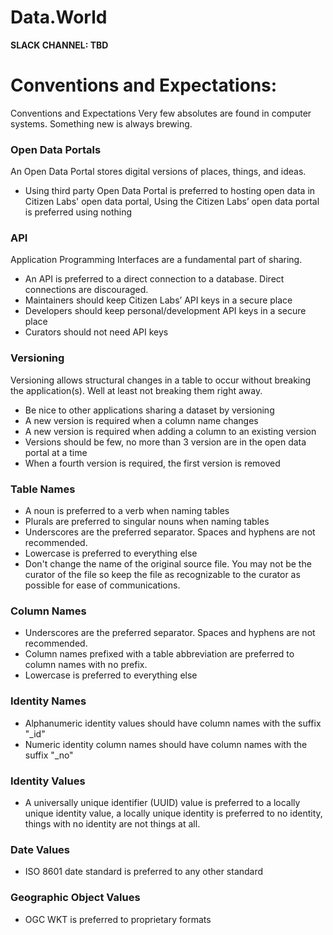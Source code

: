 # Data.World
**SLACK CHANNEL: TBD**
# Conventions and Expectations:
Conventions and Expectations
Very few absolutes are found in computer systems.  Something new is always brewing.  

### Open Data Portals
An Open Data Portal stores digital versions of places, things, and ideas.
* Using third party Open Data Portal is preferred to hosting open data in Citizen Labs' open data portal, Using the Citizen Labs’ open data portal is preferred using nothing
### API
Application Programming Interfaces are a fundamental part of sharing. 
* An API is preferred to a direct connection to a database. Direct connections are discouraged. 
* Maintainers should keep Citizen Labs’ API keys in a secure place
* Developers should keep personal/development API keys in a secure place
* Curators should not need API keys 
### Versioning
Versioning allows structural changes in a table to occur without breaking the application(s).  Well at least not breaking them right away.   
* Be nice to other applications sharing a dataset by versioning 
* A new version is required when a column name changes
* A new version is required when adding a column to an existing version
* Versions should be few, no more than 3 version are in the open data portal at a time
* When a fourth version is required, the first version is removed
### Table Names
* A noun is preferred to a verb when naming tables
* Plurals are preferred to singular nouns when naming tables
* Underscores are the preferred separator.  Spaces and hyphens are not recommended.
* Lowercase is preferred to everything else
* Don't change the name of the original source file. You may not be the curator of the file so keep the file as recognizable to the curator as possible for ease of communications.
### Column Names
* Underscores are the preferred separator.  Spaces and hyphens are not recommended.
* Column names prefixed with a table abbreviation are preferred to column names with no prefix.
* Lowercase is preferred to everything else
### Identity Names
* Alphanumeric identity values should have column names with the suffix "_id"
* Numeric identity column names should have column names with the suffix "_no"
### Identity Values
* A universally unique identifier (UUID) value is preferred to a locally unique identity value, a locally unique identity is preferred to no identity, things with no identity are not things at all. 
### Date Values
* ISO 8601 date standard is preferred to any other standard  
### Geographic Object Values
* OGC WKT is preferred to proprietary formats





    


